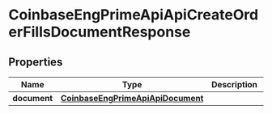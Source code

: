 
# CoinbaseEngPrimeApiApiCreateOrderFillsDocumentResponse

## Properties
Name | Type | Description | Notes
------------ | ------------- | ------------- | -------------
**document** | [**CoinbaseEngPrimeApiApiDocument**](CoinbaseEngPrimeApiApiDocument.md) |  | 



